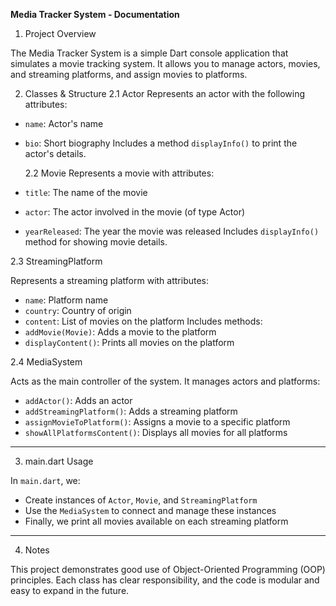
**Media Tracker System - Documentation**
 1. Project Overview

The Media Tracker System is a simple Dart console application that simulates a movie tracking system.
It allows you to manage actors, movies, and streaming platforms, and assign movies to platforms.

 2. Classes & Structure
  2.1 Actor
    Represents an actor with the following attributes:

* `name`: Actor's name
* `bio`: Short biography
  Includes a method `displayInfo()` to print the actor's details.
  
  2.2 Movie
  Represents a movie with attributes:

* `title`: The name of the movie
* `actor`: The actor involved in the movie (of type Actor)
* `yearReleased`: The year the movie was released
  Includes `displayInfo()` method for showing movie details.

2.3 StreamingPlatform

Represents a streaming platform with attributes:

* `name`: Platform name
* `country`: Country of origin
* `content`: List of movies on the platform
  Includes methods:
* `addMovie(Movie)`: Adds a movie to the platform
* `displayContent()`: Prints all movies on the platform

2.4 MediaSystem

Acts as the main controller of the system. It manages actors and platforms:

* `addActor()`: Adds an actor
* `addStreamingPlatform()`: Adds a streaming platform
* `assignMovieToPlatform()`: Assigns a movie to a specific platform
* `showAllPlatformsContent()`: Displays all movies for all platforms

---

3. main.dart Usage

In `main.dart`, we:

* Create instances of `Actor`, `Movie`, and `StreamingPlatform`
* Use the `MediaSystem` to connect and manage these instances
* Finally, we print all movies available on each streaming platform

---

4. Notes

This project demonstrates good use of Object-Oriented Programming (OOP) principles.
Each class has clear responsibility, and the code is modular and easy to expand in the future.

